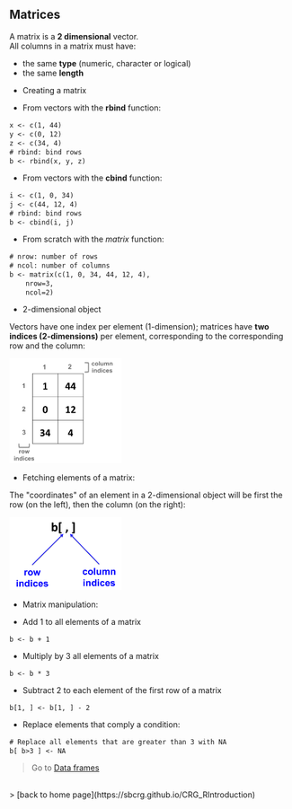 <h2>Matrices</h2>

A matrix is a **2 dimensional** vector.
<br>
All columns in a matrix must have:
 + the same **type** (numeric, character or logical)
 + the same **length**

* Creating a matrix

 + From vectors with the **rbind** function:

```{r}
x <- c(1, 44)
y <- c(0, 12)
z <- c(34, 4)
# rbind: bind rows
b <- rbind(x, y, z)
```

 + From vectors with the **cbind** function:

```{r}
i <- c(1, 0, 34)
j <- c(44, 12, 4)
# rbind: bind rows
b <- cbind(i, j)
```

 + From scratch with the *matrix* function:

```{r}
# nrow: number of rows
# ncol: number of columns
b <- matrix(c(1, 0, 34, 44, 12, 4), 
	nrow=3,
	ncol=2)
```

* 2-dimensional object

Vectors have one index per element (1-dimension); matrices have **two indices (2-dimensions)** per element, corresponding to the corresponding row and the column:

<img src="images/matrix_indices.png" alt="rstudio logo" width="200"/>

 + Fetching elements of a matrix:

The "coordinates" of an element in a 2-dimensional object will be first the row (on the left), then the column (on the right):

<img src="images/matrix_rc.png" alt="rstudio logo" width="200"/>

* Matrix manipulation:

 + Add 1 to all elements of a matrix

```{r}
b <- b + 1
```

 + Multiply by 3 all elements of a matrix

```{r}
b <- b * 3
```

 + Subtract 2 to each element of the first row of a matrix

```{r}
b[1, ] <- b[1, ] - 2
```

 + Replace elements that comply a condition:

```{r}
# Replace all elements that are greater than 3 with NA
b[ b>3 ] <- NA
```

> Go to [Data frames](https://sbcrg.github.io/CRG_RIntroduction/dataframe)
<br>
> [back to home page](https://sbcrg.github.io/CRG_RIntroduction)


